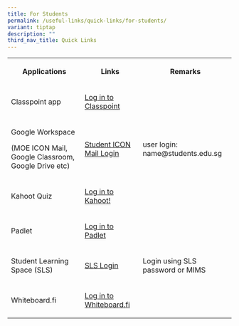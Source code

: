 ```yaml
---
title: For Students
permalink: /useful-links/quick-links/for-students/
variant: tiptap
description: ""
third_nav_title: Quick Links
---
```

<table>
<tbody>
<tr>
<th rowspan="1" colspan="1">
<p>Applications</p>
</th>
<th rowspan="1" colspan="1">
<p>Links</p>
</th>
<th rowspan="1" colspan="1">
<p>Remarks</p>
</th>
</tr>
<tr>
<td rowspan="1" colspan="1">
<p>Classpoint app</p>
</td>
<td rowspan="1" colspan="1">
<p><a href="classpoint.app" rel="noopener noreferrer nofollow" target="_blank">Log in to Classpoint</a>
</p>
</td>
<td rowspan="1" colspan="1">
<p></p>
</td>
</tr>
<tr>
<td rowspan="1" colspan="1">
<p>Google Workspace</p>
<p>(MOE ICON Mail, Google Classroom, Google Drive etc)</p>
</td>
<td rowspan="1" colspan="1">
<p><a href="https://workspace.google.com/u/0/appsdashboard?origin=user_dashboard" rel="noopener noreferrer nofollow" target="_blank">Student ICON Mail Login</a>
</p>
</td>
<td rowspan="1" colspan="1">
<p>user login: name@students.edu.sg</p>
</td>
</tr>
<tr>
<td rowspan="1" colspan="1">
<p>Kahoot Quiz</p>
</td>
<td rowspan="1" colspan="1">
<p><a href="kahoot.it" rel="noopener noreferrer nofollow" target="_blank">Log in to Kahoot!</a>
</p>
</td>
<td rowspan="1" colspan="1">
<p></p>
</td>
</tr>
<tr>
<td rowspan="1" colspan="1">
<p>Padlet</p>
</td>
<td rowspan="1" colspan="1">
<p><a href="https://padlet.com/" rel="noopener noreferrer nofollow" target="_blank">Log in to Padlet</a>
</p>
</td>
<td rowspan="1" colspan="1">
<p></p>
</td>
</tr>
<tr>
<td rowspan="1" colspan="1">
<p>Student Learning Space (SLS)</p>
</td>
<td rowspan="1" colspan="1">
<p><a href="https://vle.learning.moe.edu.sg/login" rel="noopener noreferrer nofollow" target="_blank">SLS Login</a>
</p>
</td>
<td rowspan="1" colspan="1">
<p>Login using SLS password or MIMS</p>
</td>
</tr>
<tr>
<td rowspan="1" colspan="1">
<p>Whiteboard.fi</p>
</td>
<td rowspan="1" colspan="1">
<p><a href="https://whiteboard.fi/" rel="noopener noreferrer nofollow" target="_blank">Log in to Whiteboard.fi</a>
</p>
</td>
<td rowspan="1" colspan="1">
<p></p>
</td>
</tr>
</tbody>
</table>
<p></p>